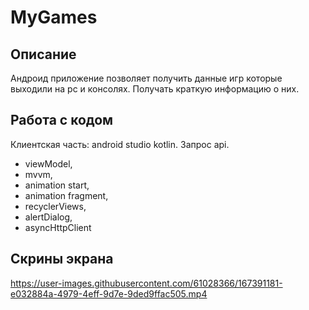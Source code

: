 # MyGames

## Описание 
Андроид приложение позволяет получить данные игр которые выходили на pc и консолях.
Получать краткую информацию о них.

## Работа с кодом 
Клиентская часть: android studio kotlin. Запрос api.

- viewModel,<br/>
- mvvm, <br/>
- animation start,<br/>
- animation fragment,<br/>
- recyclerViews,<br/>
- alertDialog,<br/>
- asyncHttpClient<br/>

## Скрины экрана 

https://user-images.githubusercontent.com/61028366/167391181-e032884a-4979-4eff-9d7e-9ded9ffac505.mp4
